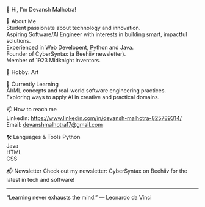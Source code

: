 👋 Hi, I'm Devansh Malhotra!

🚀 About Me  
Student passionate about technology and innovation.  
Aspiring Software/AI Engineer with interests in building smart, impactful solutions.  
Experienced in Web Developent, Python and Java.  
Founder of CyberSyntax (a Beehiiv newsletter).  
Member of 1923 Midknight Inventors.  

🎨 Hobby: Art

🌱 Currently Learning  
AI/ML concepts and real-world software engineering practices.  
Exploring ways to apply AI in creative and practical domains.

📫 How to reach me  
LinkedIn: https://www.linkedin.com/in/devansh-malhotra-825789314/  
Email: devanshmalhotra17@gmail.com

🛠️ Languages & Tools
Python  
Java  
HTML  
CSS

📬 Newsletter
Check out my newsletter: CyberSyntax on Beehiiv for the latest in tech and software!  
  
----------------
  
“Learning never exhausts the mind.” — Leonardo da Vinci
